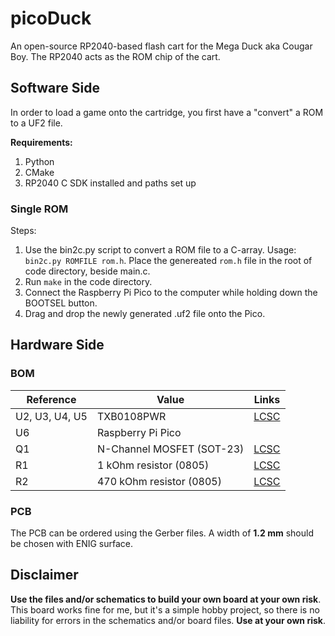 # picoDuck
An open-source RP2040-based flash cart for the Mega Duck aka Cougar Boy.
The RP2040 acts as the ROM chip of the cart.

## Software Side
In order to load a game onto the cartridge, you first have a "convert" a ROM to a UF2 file.

**Requirements:**
1. Python
2. CMake
3. RP2040 C SDK installed and paths set up

### Single ROM
Steps:

1. Use the bin2c.py script to convert a ROM file to a C-array. Usage: `bin2c.py ROMFILE rom.h`. Place the genereated `rom.h` file in the root of code directory, beside main.c.
2. Run `make` in the code directory.
3. Connect the Raspberry Pi Pico to the computer while holding down the BOOTSEL button.
4. Drag and drop the newly generated .uf2 file onto the Pico.

## Hardware Side
### BOM
| **Reference** | **Value**| **Links**
|---------------|----------|----------|
| U2, U3, U4, U5 | TXB0108PWR |[LCSC](https://www.lcsc.com/product-detail/Translators-Level-Shifters_Texas-Instruments-TXB0108PWR_C53406.html)|
| U6 | Raspberry Pi Pico ||
| Q1 | N-Channel MOSFET (SOT-23) |[LCSC](https://www.lcsc.com/product-detail/MOSFETs_Jiangsu-Changjing-Electronics-Technology-Co-Ltd-CJ2302_C2910175.html)|
| R1 | 1 kOhm resistor (0805) |[LCSC](https://www.lcsc.com/product-detail/Chip-Resistor-Surface-Mount_UNI-ROYAL-Uniroyal-Elec-0805W8F1001T5E_C17513.html)|
| R2 | 470 kOhm resistor (0805) |[LCSC](https://www.lcsc.com/product-detail/Chip-Resistor-Surface-Mount_UNI-ROYAL-Uniroyal-Elec-0805W8F4703T5E_C17709.html)|

### PCB
The PCB can be ordered using the Gerber files. A width of **1.2 mm** should be chosen with ENIG surface.

## Disclaimer
**Use the files and/or schematics to build your own board at your own risk**.
This board works fine for me, but it's a simple hobby project, so there is no liability for errors in the schematics and/or board files.
**Use at your own risk**.
